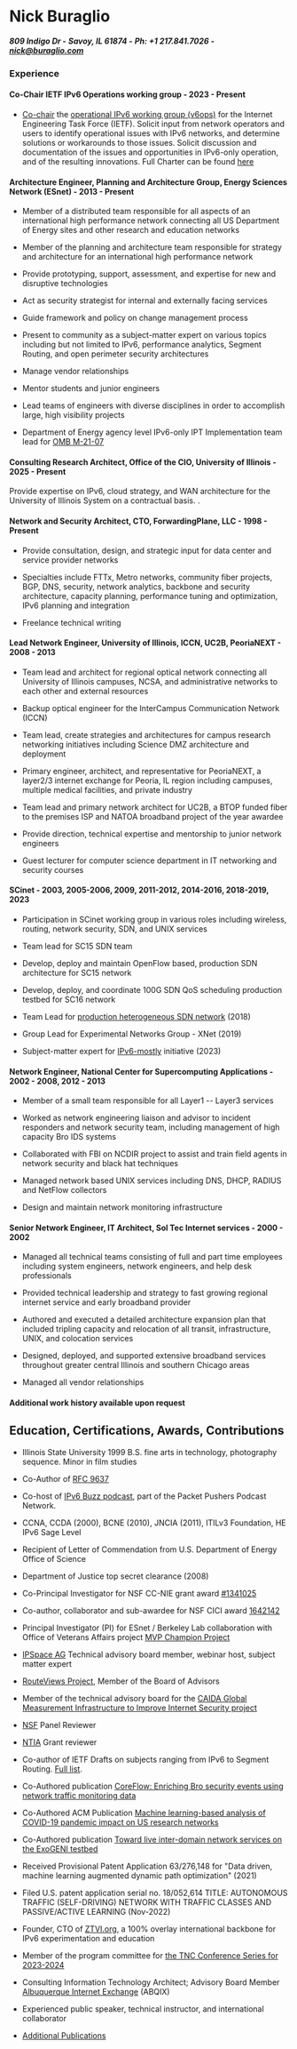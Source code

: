 # Nick Buraglio
***809 Indigo Dr -***
***Savoy, IL 61874 -***
***Ph: +1 217.841.7026 -***
***[nick@buraglio.com](mailto:nick@buraglio.com)***

### Experience

#### Co-Chair IETF IPv6 Operations working group - 2023 - Present

- [Co-chair](https://datatracker.ietf.org/person/Nick%20Buraglio) the [operational IPv6 working group (v6ops)](https://datatracker.ietf.org/group/v6ops/about/) for the Internet Engineering Task Force (IETF). Solicit input from network operators and users to identify operational issues with IPv6 networks, and determine solutions or workarounds to those issues. Solicit discussion and documentation of the issues and opportunities in IPv6-only operation, and of the resulting innovations. Full Charter can be found [here](https://datatracker.ietf.org/doc/charter-ietf-v6ops/)

#### Architecture Engineer, Planning and Architecture Group, Energy Sciences Network (ESnet) - 2013 - Present

- Member of a distributed team responsible for all aspects of an international high performance network connecting all US Department of Energy sites and other research and education networks

- Member of the planning and architecture team responsible for strategy and architecture for an international high performance network

- Provide prototyping, support, assessment, and expertise for new and disruptive technologies

- Act as security strategist for internal and externally facing services

- Guide framework and policy on change management process

- Present to community as a subject-matter expert on various topics including but not limited to IPv6, performance analytics, Segment Routing, and open perimeter security architectures

- Manage vendor relationships

- Mentor students and junior engineers

- Lead teams of engineers with diverse disciplines in order to accomplish large, high visibility projects

- Department of Energy agency level IPv6-only IPT Implementation team lead for [OMB M-21-07](https://www.whitehouse.gov/wp-content/uploads/2020/11/M-21-07.pdf)

#### Consulting Research Architect, Office of the CIO, University of Illinois - 2025 - Present

Provide expertise on IPv6, cloud strategy, and WAN architecture for the University of Illinois System on a contractual basis.
.
#### Network and Security Architect, CTO, ForwardingPlane, LLC - 1998 - Present

- Provide consultation, design, and strategic input for data center and service provider networks

- Specialties include FTTx, Metro networks, community fiber projects, BGP, DNS, security, network analytics, backbone and security architecture, capacity planning, performance tuning and optimization, IPv6 planning and integration

- Freelance technical writing

#### Lead Network Engineer, University of Illinois, ICCN, UC2B, PeoriaNEXT - 2008 - 2013

- Team lead and architect for regional optical network connecting all University of Illinois campuses, NCSA, and administrative networks to each other and external resources

- Backup optical engineer for the InterCampus Communication Network (ICCN)

- Team lead, create strategies and architectures for campus research networking initiatives including Science DMZ architecture and deployment

- Primary engineer, architect, and representative for PeoriaNEXT, a layer2/3 internet exchange for Peoria, IL region including campuses, multiple medical facilities, and private industry

- Team lead and primary network architect for UC2B, a BTOP funded fiber to the premises ISP and NATOA broadband project of the year awardee

- Provide direction, technical expertise and mentorship to junior network engineers

- Guest lecturer for computer science department in IT networking and security courses

#### SCinet - 2003, 2005-2006, 2009, 2011-2012, 2014-2016, 2018-2019, 2023

- Participation in SCinet working group in various roles including wireless, routing, network security, SDN, and UNIX services

- Team lead for SC15 SDN team

- Develop, deploy and maintain OpenFlow based, production SDN architecture for SC15 network

- Develop, deploy, and coordinate 100G SDN QoS scheduling production testbed for SC16 network

- Team Lead for [production heterogeneous SDN network](https://noviflow.com/sc18/) (2018)

- Group Lead for Experimental Networks Group - XNet (2019)

- Subject-matter expert for [IPv6-mostly](https://www.rfc-editor.org/rfc/rfc8925.html) initiative (2023)

#### Network Engineer, National Center for Supercomputing Applications - 2002 - 2008, 2012 - 2013

- Member of a small team responsible for all Layer1 -- Layer3 services

- Worked as network engineering liaison and advisor to incident responders and network security team, including management of high capacity Bro IDS systems

- Collaborated with FBI on NCDIR project to assist and train field agents in network security and black hat techniques

- Managed network based UNIX services including DNS, DHCP, RADIUS and NetFlow collectors

- Design and maintain network monitoring infrastructure

#### Senior Network Engineer, IT Architect, Sol Tec Internet services - 2000 - 2002

- Managed all technical teams consisting of full and part time employees including system engineers, network engineers, and help desk professionals

- Provided technical leadership and strategy to fast growing regional internet service and early broadband provider

- Authored and executed a detailed architecture expansion plan that included tripling capacity and relocation of all transit, infrastructure, UNIX, and colocation services

- Designed, deployed, and supported extensive broadband services throughout greater central Illinois and southern Chicago areas

- Managed all vendor relationships

#### Additional work history available upon request

## Education, Certifications, Awards, Contributions

-   Illinois State University 1999 B.S. fine arts in technology,
    photography sequence. Minor in film studies

-   Co-Author of [RFC 9637](https://datatracker.ietf.org/doc/rfc9637/)

-   Co-host of [IPv6 Buzz podcast](https://packetpushers.net/podcast/ipv6-buzz/), part of the Packet Pushers Podcast Network. 

-   CCNA, CCDA (2000), BCNE (2010), JNCIA (2011), ITILv3 Foundation, HE IPv6 Sage Level

-   Recipient of Letter of Commendation from U.S. Department of Energy Office of Science

-   Department of Justice top secret clearance (2008)

-   Co-Principal Investigator for NSF CC-NIE grant award
    [#1341025](http://www.nsf.gov/awardsearch/showAward?AWD_ID=1341025&HistoricalAwards=false)

-   Co-author, collaborator and sub-awardee for NSF CICI award
    [1642142](https://nsf.gov/awardsearch/showAward?AWD_ID=1642142)

-   Principal Investigator (PI) for ESnet / Berkeley Lab collaboration with
    Office of Veterans Affairs project [MVP Champion Project](https://www.energy.gov/articles/doe-and-va-team-improve-healthcare-veterans)

-   [IPSpace AG](https://www.ipspace.net/) Technical advisory board member, webinar host, subject matter expert

-   [RouteViews Project](http://www.routeviews.org/routeviews/), Member of the Board of Advisors

-   Member of the technical advisory board for the [CAIDA Global Measurement Infrastructure to Improve Internet Security project](https://www.caida.org/projects/gmi3s/)

-   [NSF](https://www.nsf.gov) Panel Reviewer

-   [NTIA](https://www.ntia.doc.gov) Grant reviewer

-   Co-author of IETF Drafts on subjects ranging from IPv6 to Segment Routing. [Full list](https://datatracker.ietf.org/person/buraglio@forwardingplane.net).
    
-   Co-Authored publication [CoreFlow: Enriching Bro security events using network traffic monitoring data](http://delaat.net/pubs/2017-j-2.pdf)

-   Co-Authored ACM Publication [Machine learning-based analysis of COVID-19 pandemic impact on US research networks](https://dl.acm.org/doi/10.1145/3503954.3503958)

-   Co-Authored publication [Toward live inter-domain network services on the ExoGENI testbed](https://ieeexplore.ieee.org/abstract/document/8407026)

-   Received Provisional Patent Application 63/276,148 for "Data driven, machine learning augmented dynamic path optimization" (2021)

-   Filed U.S. patent application serial no. 18/052,614 TITLE: AUTONOMOUS TRAFFIC (SELF-DRIVING) NETWORK WITH TRAFFIC CLASSES AND PASSIVE/ACTIVE LEARNING (Nov-2022)

-   Founder, CTO of [ZTVI.org](https://www.ztvi.org/about/), a 100% overlay international backbone for IPv6 experimentation and education

-   Member of the program committee for [the TNC Conference Series for 2023-2024](https://tnc.geant.org)

-   Consulting Information Technology Architect; Advisory Board Member
    [Albuquerque Internet Exchange](https://www.abqix.net) (ABQIX)

-   Experienced public speaker, technical instructor, and international collaborator

-  [Additional Publications](https://scholar.google.com/scholar?scilib=1&scioq=buraglio&hl=en&as_sdt=0,14)
